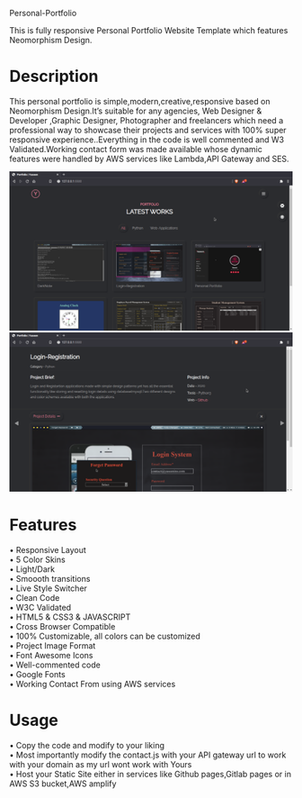 Personal-Portfolio

 This is fully responsive Personal Portfolio Website Template which features Neomorphism Design.

Description
============

This personal portfolio is simple,modern,creative,responsive based on Neomorphism Design.It’s suitable  for any agencies, Web  Designer & Developer ,Graphic Designer, Photographer and freelancers which need a professional way to showcase their projects and services with 100% super responsive experience..Everything in the code is well commented and W3 Validated.Working contact form was made available whose dynamic features were handled by AWS services like Lambda,API Gateway and SES.

<img src="img/screenshot1.png">
<img src="img/screenshot2.png">

Features
=========
• Responsive Layout<br />
• 5 Color Skins<br />
• Light/Dark<br />
• Smoooth transitions<br />
• Live Style Switcher<br />
• Clean Code<br />
• W3C Validated<br />
• HTML5 & CSS3 & JAVASCRIPT<br />
• Cross Browser Compatible<br />
• 100% Customizable, all colors can be customized<br />
• Project Image Format<br />
• Font Awesome Icons<br />
• Well-commented code<br />
• Google Fonts<br />
• Working Contact From using AWS services<br />

Usage
======

• Copy the code and modify to your liking<br />
• Most importantly modify the contact.js with your API gateway url to work with your domain as my url wont work with Yours<br />
• Host your Static Site either in services like Github pages,Gitlab pages or in AWS S3 bucket,AWS amplify
